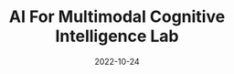 ---
title:  AI For Multimodal Cognitive Intelligence Lab
date: 2022-10-24
type: landing

sections:
  - block: hero
    content:
      title: |
        <span style="font-size: ; color: #ffffff;font-family: 'Lora', serif">AI For Multimodal Cognitive Intelligence Lab</span>
        <br>
        <span style="font-size:0.7em ; color: #ffffff;font-family: 'Lora', serif">Affiliated with University of Chinese Academy of Sciences</span>
      text: | 
      text: |
      text: |
        <br>
        <span style="font-size: 0.8em ;color:rgb(255, 255, 255); font-family: 'Lora', serif">We focus on knowledge engineering, natural language processing, multimodal analysis, sentiment analysis, machine translation, and brain-inspired intelligence, driving innovative research and cultivating talent with strong theoretical and practical skills.</span><br>
    design:
      background:
        image:
          filename: welcome.jpg
          filters:
            brightness: 0.7  # 优化亮度以确保文字可读
          parallax: false
          position: center
          size: cover
          text_color_light: true

  - block: collection
    content:
      title: Latest News
      subtitle:
      text:
      count: 5
      filters:
        author: ''
        category: ''
        exclude_featured: false
        publication_type: ''
        tag: ''
      offset: 0
      order: desc
      page_type: post
    design:
      view: card
      columns: '1'

  - block: markdown
    content:
      title:
      subtitle: ''
      text:
    design:
      columns: '1'
      background:
        image:
          filename: coders.jpg
          filters:
            brightness: 1
          parallax: false
          position: center
          size: cover
          text_color_light: true
      spacing:
        padding: ['20px', '0', '20px', '0']
      css_class: fullscreen

  - block: collection
    content:
      title: Latest Preprints
      text: ""
      count: 5
      filters:
        folders:
          - publication
        publication_type: 'article'
    design:
      view: citation
      columns: '1'

  - block: markdown
    content:
      title:
      subtitle:
      text: |
        {{% cta cta_link="./people/" cta_text="Meet the team →" %}}
    design:
      columns: '1'
---